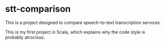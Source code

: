 # stt-comparison
This is a project designed to compare speech-to-text transcription services.

This is my first project in Scala, which explains why the code style is probably atrocious.